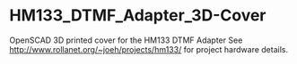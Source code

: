 # HM133_DTMF_Adapter_3D-Cover
OpenSCAD 3D printed cover for the HM133 DTMF Adapter
See http://www.rollanet.org/~joeh/projects/hm133/ for project hardware details.
